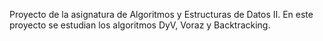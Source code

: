 Proyecto de la asignatura de Algoritmos y Estructuras de Datos II.
En este proyecto se estudian los algoritmos DyV, Voraz y Backtracking.
